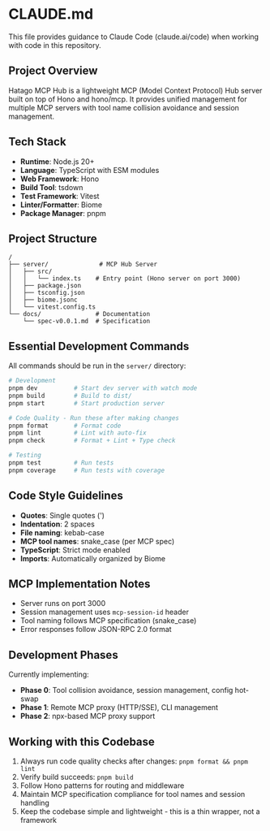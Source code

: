 # CLAUDE.md

This file provides guidance to Claude Code (claude.ai/code) when working with code in this repository.

## Project Overview

Hatago MCP Hub is a lightweight MCP (Model Context Protocol) Hub server built on top of Hono and hono/mcp. It provides unified management for multiple MCP servers with tool name collision avoidance and session management.

## Tech Stack

- **Runtime**: Node.js 20+
- **Language**: TypeScript with ESM modules
- **Web Framework**: Hono
- **Build Tool**: tsdown
- **Test Framework**: Vitest
- **Linter/Formatter**: Biome
- **Package Manager**: pnpm

## Project Structure

```
/
├── server/              # MCP Hub Server
│   ├── src/
│   │   └── index.ts    # Entry point (Hono server on port 3000)
│   ├── package.json    
│   ├── tsconfig.json   
│   ├── biome.jsonc     
│   └── vitest.config.ts
└── docs/               # Documentation
    └── spec-v0.0.1.md  # Specification
```

## Essential Development Commands

All commands should be run in the `server/` directory:

```bash
# Development
pnpm dev          # Start dev server with watch mode
pnpm build        # Build to dist/
pnpm start        # Start production server

# Code Quality - Run these after making changes
pnpm format       # Format code
pnpm lint         # Lint with auto-fix
pnpm check        # Format + Lint + Type check

# Testing
pnpm test         # Run tests
pnpm coverage     # Run tests with coverage
```

## Code Style Guidelines

- **Quotes**: Single quotes (')
- **Indentation**: 2 spaces
- **File naming**: kebab-case
- **MCP tool names**: snake_case (per MCP spec)
- **TypeScript**: Strict mode enabled
- **Imports**: Automatically organized by Biome

## MCP Implementation Notes

- Server runs on port 3000
- Session management uses `mcp-session-id` header
- Tool naming follows MCP specification (snake_case)
- Error responses follow JSON-RPC 2.0 format

## Development Phases

Currently implementing:
- **Phase 0**: Tool collision avoidance, session management, config hot-swap
- **Phase 1**: Remote MCP proxy (HTTP/SSE), CLI management
- **Phase 2**: npx-based MCP proxy support

## Working with this Codebase

1. Always run code quality checks after changes: `pnpm format && pnpm lint`
2. Verify build succeeds: `pnpm build`
3. Follow Hono patterns for routing and middleware
4. Maintain MCP specification compliance for tool names and session handling
5. Keep the codebase simple and lightweight - this is a thin wrapper, not a framework